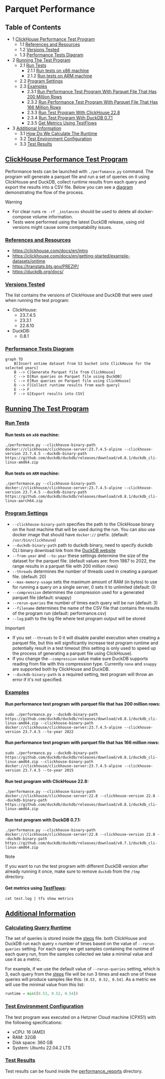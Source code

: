 # Parquet Performance

## Table of Contents

* 1 [ClickHouse Performance Test Program](#ClickHouse-Performance-Test-Program)
  * 1.1 [References and Resources](#references-and-resources)
  * 1.2 [Versions Tested](#versions-tested)
  * 1.3 [Performance Tests Diagram](#performance-tests-diagram)
* 2 [Running The Test Program](#running-the-test-program)
  * 2.1 [Run Tests](#run-tests)
    * 2.1.1 [Run tests on x86 machine](#run-tests-on-x86-machine)
    * 2.1.2 [Run tests on ARM machine](#run-tests-on-arm-machine)
  * 2.2 [Program Settings](#program-settings)
  * 2.3 [Examples](#examples)
    * 2.3.1 [Run Performance Test Program With Parquet File That Has 200 Million Rows](#run-performance-test-program-with-parquet-file-that-has-200-million-rows)
    * 2.3.2 [Run Performance Test Program With Parquet File That Has 166 Million Rows](#run-performance-test-program-with-parquet-file-that-has-166-million-rows)
    * 2.3.3 [Run Test Program With ClickHouse 22.8](#run-test-program-with-clickhouse-228)
    * 2.3.4 [Run Test Program With DuckDB 0.7.1](#run-test-program-with-duckdb-071)
    * 2.3.5 [Get Metrics Using TestFlows](#get-metrics-using-testflows)
* 3 [Additional Information](#additional-information)
  * 3.1 [How Do We Calculate The Runtime](#how-do-we-calculate-the-runtime)
  * 3.2 [Test Environment Configuration](#test-environment-configuration)
  * 3.3 [Test Results](#test-results)

## [ClickHouse Performance Test Program](#table-of-contents)

Performance tests can be launched with `./perfomance.py` command. The program will generate a parquet file and run 
a set of queries on it using ClickHouse and DuckDB, collect runtime results from each query and export the 
results into a CSV file. Below you can see a [diagram](#performance-tests-diagram) demonstrating the flow of the process.

> [!WARNING]
> - For clear runs `rm -rf _instances` should be used to delete all docker-compose volume information.
> - Tests were performed using the latest DuckDB release, using old versions might cause some compatability issues.


### [References and Resources](#table-of-contents)

* https://clickhouse.com/docs/en/intro
* https://clickhouse.com/docs/en/getting-started/example-datasets/ontime
* https://transtats.bts.gov/PREZIP/
* https://duckdb.org/docs/


### [Versions Tested](#table-of-contents)

The list contains the versions of ClickHouse and DuckDB that were used when running the test program:

* ClickHouse:
  * 23.7.4.5
  * 23.3.1
  * 22.8.10
* DuckDB:
  * 0.8.1

### [Performance Tests Diagram](#table-of-contents)
```mermaid
graph TD
    B[Insert ontime dataset from S3 bucket into ClickHouse for the selected years]
    B --> C[Generate Parquet file from ClickHouse]
    C --> D[Run queries on Parquet file using DuckDB]
    C --> E[Run queries on Parquet file using ClickHouse]
    D --> F[Collect runtime results from each query]
    E --> F
    F --> G[Export results into CSV]
```

## [Running The Test Program](#table-of-contents)

### [Run Tests](#table-of-contents)

#### Run tests on `x86` machine:

```shell
./performance.py --clickhouse-binary-path docker://clickhouse/clickhouse-server:23.7.4.5-alpine --clickhouse-version 23.7.4.5 --duckdb-binary-path https://github.com/duckdb/duckdb/releases/download/v0.8.1/duckdb_cli-linux-amd64.zip 
```

#### Run tests on `ARM` machine:

```shell
./performance.py --clickhouse-binary-path docker://clickhouse/clickhouse-server:23.7.4.5-alpine --clickhouse-version 23.7.4.5 --duckdb-binary-path https://github.com/duckdb/duckdb/releases/download/v0.8.1/duckdb_cli-linux-aarch64.zip 
```

### [Program Settings](#table-of-contents)

- `--clickhouse-binary-path` specifies the path to the ClickHouse binary on the host machine that will be used during the run. You can also use docker image that should have `docker://` prefix. (default: `/usr/bin/clickhouse`)
- `--duckdb-binary-path` path to duckdb binary, need to specify duckdb CLI binary download link from the [DuckDB website]
- `--from-year` and `--to-year` these settings determine the size of the dataset for the parquet file. (default values are: from 1987 to 2022, the range results in a parquet file with 200 million rows)
- `--threads` determines the number of threads used in creating a parquet file. (default: 20)
- `--max-memory-usage` sets the maximum amount of RAM (in bytes) to use for running a query on a single server, 0 sets it to unlimited (default: 0)
- `--compression` determines the compression used for a generated parquet file (default: snappy)
- `--rerun-queries` the number of times each query will be run (default: 3)
- `--filename` determines the name of the CSV file that contains the results of the program run (default: performance.csv)
- `--log` path to the log file where test program output will be stored


> [!IMPORTANT] 
> - If you set `--threads` to 0 it will disable parallel execution when creating a parquet file, but this will significantly increase test program runtime and potentially result in a test timeout (this setting is only used to speed up the process of generating a parquet file using ClickHouse).
> - If you change the`--compression` value make sure DuckDB supports reading from file with this compression type. Currently `none` and `snappy` are supported both by ClickHouse and DuckDB.
> - `--duckdb-binary-path` is a required setting, test program will throw an error if it's not specified. 

### [Examples](#table-of-contents)

#### Run performance test program with parquet file that has 200 million rows:

```shell
sudo ./performance.py --duckdb-binary-path https://github.com/duckdb/duckdb/releases/download/v0.8.1/duckdb_cli-linux-amd64.zip --clickhouse-binary-path docker://clickhouse/clickhouse-server:23.7.4.5-alpine --clickhouse-version 23.7.4.5 --to-year 2022 
```

#### Run performance test program with parquet file that has 166 million rows:

```shell
sudo ./performance.py --duckdb-binary-path https://github.com/duckdb/duckdb/releases/download/v0.8.1/duckdb_cli-linux-amd64.zip --clickhouse-binary-path docker://clickhouse/clickhouse-server:23.7.4.5-alpine --clickhouse-version 23.7.4.5 --to-year 2015 
```

#### Run test program with ClickHouse 22.8:
```shell
./performance.py --clickhouse-binary-path docker://clickhouse/clickhouse-server:22.8 --clickhouse-version 22.8 --duckdb-binary-path https://github.com/duckdb/duckdb/releases/download/v0.8.1/duckdb_cli-linux-amd64.zip 
```

#### Run test program with DuckDB 0.7.1:
```shell
./performance.py --clickhouse-binary-path docker://clickhouse/clickhouse-server:22.8 --clickhouse-version 22.8 --duckdb-binary-path https://github.com/duckdb/duckdb/releases/download/v0.7.1/duckdb_cli-linux-amd64.zip 
```
> [!NOTE]
> If you want to run the test program with different DuckDB version after already running it once, make sure to remove `duckdb` from the `/tmp` directory.

#### Get metrics using [TestFlows]:
```shell
cat test.log | tfs show metrics
```

## [Additional Information](#table-of-contents)

### [Calculating Query Runtime](#table-of-contents)
The set of queries is stored inside the [steps] file. both ClickHouse and DuckDB run each query `n` number of times based on the value of `--rerun-queries` setting.
For each query we get samples containing the runtime of each query run, from the samples collected we take a minimal value and use it as a metric. 

For example, if we use the default value of `--rerun-queries` setting, which is 3, each query from the [steps] 
file will be run 3 times and each one of these queries will produce samples like this: `[0.53, 0.52, 0.54]`. As a metric we will use the minimal value from this list:
```python
runtime = min([0.53, 0.52, 0.54])
```
### [Test Environment Configuration](#table-of-contents)

The test program was executed on a Hetzner Cloud machine (CPX51) with the following specifications:

- vCPU: 16 (AMD)
- RAM: 32GB
- Disk space: 360 GB
- System: Ubuntu 22.04.2 LTS

### [Test Results](#table-of-contents)

Test results can be found inside the [performance_reports] directory.

[TestFlows]: https://testflows.com/
[steps]: https://github.com/Altinity/clickhouse-regression/blob/main/parquet/performance/tests/duckdb/steps.py
[DuckDB website]: https://duckdb.org/docs/installation/
[ontime airlines dataset]: https://clickhouse.com/docs/en/getting-started/example-datasets/ontime
[performance_reports]: https://github.com/Altinity/clickhouse-regression/tree/main/parquet/performance/performance_reports
